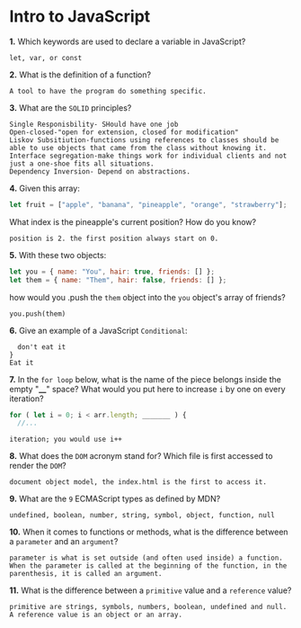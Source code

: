 # Intro to JavaScript

**1.** Which keywords are used to declare a variable in JavaScript?

<!-- enter you answer in the space below -->

```
let, var, or const

```

**2.** What is the definition of a function?

<!-- enter you answer in the space below -->

```
A tool to have the program do something specific.

```

**3.** What are the `SOLID` principles?

<!-- enter you answer in the space below -->

```
Single Responisbility- SHould have one job
Open-closed-"open for extension, closed for modification"
Liskov Subsitiution-functions using references to classes should be able to use objects that came from the class without knowing it.
Interface segregation-make things work for individual clients and not just a one-shoe fits all situations.
Dependency Inversion- Depend on abstractions.

```

**4.** Given this array:

```js
let fruit = ["apple", "banana", "pineapple", "orange", "strawberry"];
```

What index is the pineapple's current position? How do you know?

<!-- enter you answer in the space below -->

```
position is 2. the first position always start on 0.
```

**5.** With these two objects:

```js
let you = { name: "You", hair: true, friends: [] };
let them = { name: "Them", hair: false, friends: [] };
```

how would you .push the `them` object into the `you` object's array of friends?

<!-- enter you answer in the space below -->

```
you.push(them)
```

**6.** Give an example of a JavaScript `Conditional`:

<!-- enter you answer in the space below -->

```if(sugar is in it){
  don't eat it
}
Eat it

```

**7.** In the `for loop` below, what is the name of the piece belongs inside the empty "**\_\_**" space? What would you put here to increase `i` by one on every iteration?

```js
for ( let i = 0; i < arr.length; _______ ) {
  //...
```

<!-- enter you answer in the space below -->

```
iteration; you would use i++
```

**8.** What does the `DOM` acronym stand for? Which file is first accessed to render the `DOM`?

<!-- enter you answer in the space below -->

```
document object model, the index.html is the first to access it.
```

**9.** What are the `9` ECMAScript types as defined by MDN?

<!-- enter you answer in the space below -->

```
undefined, boolean, number, string, symbol, object, function, null
```

**10.** When it comes to functions or methods, what is the difference between a `parameter` and an `argument`?

<!-- enter you answer in the space below -->

```
parameter is what is set outside (and often used inside) a function. When the parameter is called at the beginning of the function, in the parenthesis, it is called an argument.
```

**11.** What is the difference between a `primitive` value and a `reference` value?

<!-- enter you answer in the space below -->

```
primitive are strings, symbols, numbers, boolean, undefined and null. A reference value is an object or an array.
```
